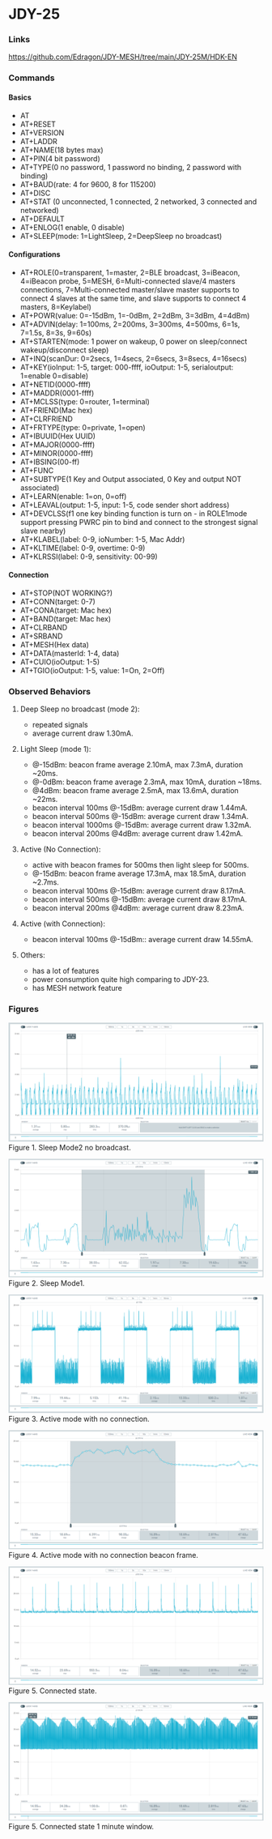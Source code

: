 # JDY-25

### Links
https://github.com/Edragon/JDY-MESH/tree/main/JDY-25M/HDK-EN

### Commands
#### Basics
- AT<br>
- AT+RESET<br>
- AT+VERSION<br>
- AT+LADDR<br>
- AT+NAME(18 bytes max)<br>
- AT+PIN(4 bit password)<br>
- AT+TYPE(0 no password, 1 password no binding, 2 password with binding)<br>
- AT+BAUD(rate: 4 for 9600, 8 for 115200)<br>
- AT+DISC<br>
- AT+STAT (0 unconnected, 1 connected, 2 networked, 3 connected and networked)<br>
- AT+DEFAULT<br>
- AT+ENLOG(1 enable, 0 disable)<br>
- AT+SLEEP(mode: 1=LightSleep, 2=DeepSleep no broadcast)<br>

#### Configurations
- AT+ROLE(0=transparent, 1=master, 2=BLE broadcast, 3=iBeacon, 4=iBeacon probe, 5=MESH, 6=Multi-connected slave/4 masters connections, 7=Multi-connected master/slave master supports to connect 4 slaves at the same time, and slave supports to connect 4 masters, 8=Keylabel)<br>
- AT+POWR(value: 0=-15dBm, 1=-0dBm, 2=2dBm, 3=3dBm, 4=4dBm)<br>
- AT+ADVIN(delay: 1=100ms, 2=200ms, 3=300ms, 4=500ms, 6=1s, 7=1.5s, 8=3s, 9=60s)<br>
- AT+STARTEN(mode: 1 power on wakeup, 0 power on sleep/connect wakeup/disconnect sleep)<br>
- AT+INQ(scanDur: 0=2secs, 1=4secs, 2=6secs, 3=8secs, 4=16secs)<br>
- AT+KEY(ioInput: 1-5, target: 000-ffff, ioOutput: 1-5, serialoutput: 1=enable 0=disable)<br>
- AT+NETID(0000-ffff)<br>
- AT+MADDR(0001-ffff)<br>
- AT+MCLSS(type: 0=router, 1=terminal)<br>
- AT+FRIEND(Mac hex)<br>
- AT+CLRFRIEND<br>
- AT+FRTYPE(type: 0=private, 1=open)<br>
- AT+IBUUID(Hex UUID)<br>
- AT+MAJOR(0000-ffff)<br>
- AT+MINOR(0000-ffff)<br>
- AT+IBSING(00-ff)<br>
- AT+FUNC<br>
- AT+SUBTYPE(1 Key and Output associated, 0 Key and output NOT associated)<br>
- AT+LEARN(enable: 1=on, 0=off)<br>
- AT+LEAVAL(output: 1-5, input: 1-5, code sender short address)<br>
- AT+DEVCLSS(f1 one key binding function is turn on - in ROLE1mode support pressing PWRC pin to bind and connect to the strongest signal slave nearby)<br>
- AT+KLABEL(label: 0-9, ioNumber: 1-5, Mac Addr)<br>
- AT+KLTIME(label: 0-9, overtime: 0-9)<br>
- AT+KLRSSI(label: 0-9, sensitivity: 00-99)<br>

#### Connection
- AT+STOP(NOT WORKING?)<br>
- AT+CONN(target: 0-7)<br>
- AT+CONA(target: Mac hex)<br>
- AT+BAND(target: Mac hex)<br>
- AT+CLRBAND<br>
- AT+SRBAND<br>
- AT+MESH(Hex data)<br>
- AT+DATA(masterId: 1-4, data)<br>
- AT+CUIO(ioOutput: 1-5)<br>
- AT+TGIO(ioOutput: 1-5, value: 1=On, 2=Off)<br>

### Observed Behaviors
1. Deep Sleep no broadcast (mode 2):
   - repeated signals
   - average current draw 1.30mA.

2. Light Sleep (mode 1):
   - @-15dBm: beacon frame average 2.10mA, max 7.3mA, duration ~20ms.
   - @-0dBm: beacon frame average 2.3mA, max 10mA, duration ~18ms.
   - @4dBm: beacon frame average 2.5mA, max 13.6mA, duration ~22ms.
   - beacon interval 100ms @-15dBm: average current draw 1.44mA.
   - beacon interval 500ms @-15dBm: average current draw 1.34mA.
   - beacon interval 1000ms @-15dBm: average current draw 1.32mA.
   - beacon interval 200ms @4dBm: average current draw 1.42mA.

3. Active (No Connection):
   - active with beacon frames for 500ms then light sleep for 500ms.
   - @-15dBm: beacon frame average 17.3mA, max 18.5mA, duration ~2.7ms.
   - beacon interval 100ms @-15dBm: average current draw 8.17mA.
   - beacon interval 500ms @-15dBm: average current draw 8.17mA.
   - beacon interval 200ms @4dBm: average current draw 8.23mA.

4. Active (with Connection):
   - beacon interval 100ms @-15dBm:: average current draw 14.55mA.
   
3. Others:
   - has a lot of features
   - power consumption quite high comparing to JDY-23.
   - has MESH network feature

### Figures
![Alt text](images/JDY-25_SleepMode2_NoBroadcast.png)
Figure 1. Sleep Mode2 no broadcast.

![Alt text](images/JDY-25_SleepMode1.png)
Figure 2. Sleep Mode1.

![Alt text](images/JDY-25_Active_NoConnection.png)
Figure 3. Active mode with no connection.

![Alt text](images/JDY-25_Active_NoConnection_BeaconFrame.png)
Figure 4. Active mode with no connection beacon frame.

![Alt text](images/JDY-25_Active_Connected.png)
Figure 5. Connected state.

![Alt text](images/JDY-25_Active_Connected_1minWindow.png)
Figure 5. Connected state 1 minute window.